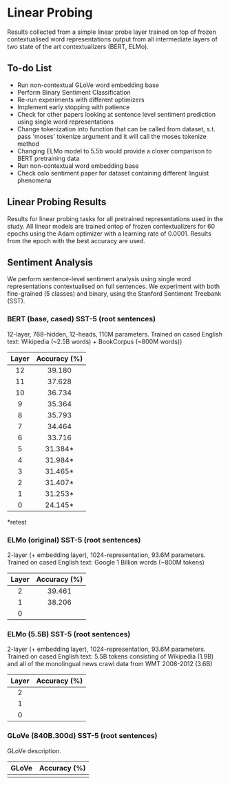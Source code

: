 
# **Linear Probing**

Results collected from a simple linear probe layer trained on top of frozen contextualised word representations output from all intermediate layers of two state of the art contextualizers (BERT, ELMo).

## **To-do List**

- Run non-contextual GLoVe word embedding base
- Perform Binary Sentiment Classification
- Re-run experiments with different optimizers
- Implement early stopping with patience
- Check for other papers looking at sentence level sentiment prediction using single word representations
- Change tokenization into function that can be called from dataset, s.t. pass 'moses' tokenize argument and it will call the moses tokenize method
- Changing ELMo model to 5.5b would provide a closer comparison to BERT pretraining data
- Run non-contextual word embedding base
- Check oslo sentiment paper for dataset containing different linguist phenomena


## **Linear Probing Results**

Results for linear probing tasks for all pretrained representations used in the study. All linear models are trained ontop of frozen contextualizers for 60 epochs using the Adam optimizer with a learning rate of 0.0001. Results from the epoch with the best accuracy are used.

## **Sentiment Analysis**
We perform sentence-level sentiment analysis using single word representations contextualised on full sentences. We experiment with both fine-grained (5 classes) and binary, using the Stanford Sentiment Treebank (SST).

### **BERT (base, cased) SST-5 (root sentences)**

12-layer, 768-hidden, 12-heads, 110M parameters.
Trained on cased English text: Wikipedia (~2.5B words) + BookCorpus (~800M words))

| Layer     | Accuracy (%) |
|:---------:|:------------:|
|12         | 39.180       |
|11         | 37.628       |
|10         | 36.734       |
|9          | 35.364       |
|8          | 35.793       |
|7          | 34.464       |
|6          | 33.716       |
|5          | 31.384*       |
|4          | 31.984*       |
|3          | 31.465*       |
|2          | 31.407*       |
|1          | 31.253*       |
|0          | 24.145*       |
*retest

### **ELMo (original) SST-5 (root sentences)**

2-layer (+ embedding layer), 1024-representation, 93.6M parameters.
Trained on cased English text: Google 1 Billion words (~800M tokens)

| Layer     | Accuracy (%) |
|:---------:|:------------:|
|2          | 39.461       |
|1          | 38.206       |
|0          |        |

### **ELMo (5.5B) SST-5 (root sentences)**

2-layer (+ embedding layer), 1024-representation, 93.6M parameters.
Trained on cased English text: 5.5B tokens consisting of Wikipedia (1.9B) and all of the monolingual news crawl data from WMT 2008-2012 (3.6B)

| Layer     | Accuracy (%) |
|:---------:|:------------:|
|2          |        |
|1          |       |
|0          |        |


### **GLoVe (840B.300d) SST-5 (root sentences)**

GLoVe description.

| GLoVe     | Accuracy (%) |
|:---------:|:------------:|
|           |              |

